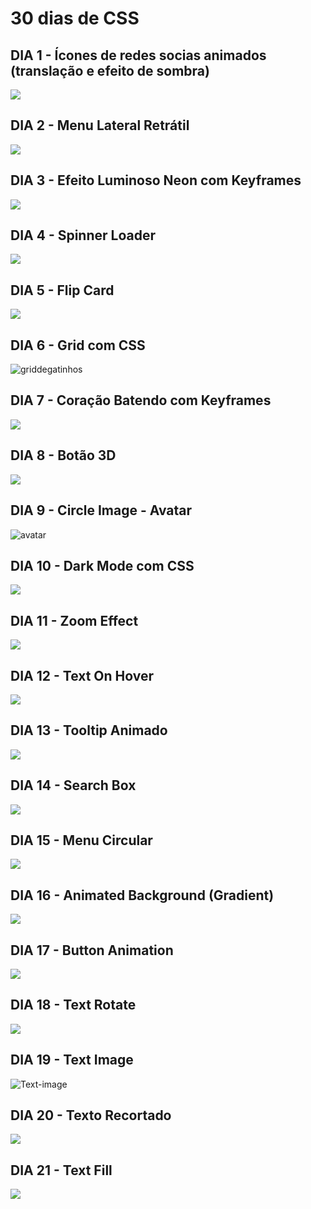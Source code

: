 # 30 dias de CSS

## DIA 1 - Ícones de redes socias animados (translação e efeito de sombra)

<a href = "https://j.gifs.com/BN0ALk.gif"><img src="https://j.gifs.com/BN0ALk.gif"></a>

## DIA 2 - Menu Lateral Retrátil

<a href = "https://j.gifs.com/4Q0OJJ.gif"><img src="https://j.gifs.com/4Q0OJJ.gif"></a>

## DIA 3 - Efeito Luminoso Neon com Keyframes

<a href = "https://j.gifs.com/mO45n3.gif"><img src="https://j.gifs.com/mO45n3.gif"></a>

## DIA 4 - Spinner Loader

<a href = "https://j.gifs.com/91M41P.gif"><img src="https://j.gifs.com/91M41P.gif"></a>

## DIA 5 - Flip Card

<a href = "https://j.gifs.com/5QGO78.gif"><img src="https://j.gifs.com/5QGO78.gif"></a>

## DIA 6 - Grid com CSS

![griddegatinhos](https://user-images.githubusercontent.com/53568231/90278398-cce2ac00-de3d-11ea-90dd-44184bfe8f97.png)

## DIA 7 - Coração Batendo com Keyframes

<a href = "https://j.gifs.com/NLAVxp.gif"><img src="https://j.gifs.com/NLAVxp.gif"></a>

## DIA 8 - Botão 3D

<a href = "https://j.gifs.com/2xZ4rj.gif"><img src="https://j.gifs.com/2xZ4rj.gif"></a>

## DIA 9 - Circle Image - Avatar
![avatar](https://user-images.githubusercontent.com/53568231/90438088-db350000-e0a9-11ea-9d25-414894f9c9fa.png)

## DIA 10 - Dark Mode com CSS

<a href = "https://j.gifs.com/gZoLLY.gif"><img src="https://j.gifs.com/gZoLLY.gif"></a>

## DIA 11 - Zoom Effect

<a href = "https://j.gifs.com/1WZ6Po.gif"><img src="https://j.gifs.com/1WZ6Po.gif"></a>

## DIA 12 - Text On Hover

<a href = "https://j.gifs.com/NLwYPD.gif"><img src="https://j.gifs.com/NLwYPD.gif"></a>

## DIA 13 - Tooltip Animado

<a href = "https://j.gifs.com/vl0YA5.gif"><img src="https://j.gifs.com/vl0YA5.gif"></a>

## DIA 14 - Search Box

<a href = "https://j.gifs.com/q7BL9r.gif"><img src="https://j.gifs.com/q7BL9r.gif"></a>

## DIA 15 - Menu Circular

<a href = "https://j.gifs.com/k8vj75.gif"><img src="https://j.gifs.com/k8vj75.gif"></a>

## DIA 16 - Animated Background (Gradient)

<a href = "https://j.gifs.com/71Zwmr.gif"><img src="https://j.gifs.com/71Zwmr.gif"></a>

## DIA 17 - Button Animation

<a href = "https://j.gifs.com/ANZ2Vz.gif"><img src="https://j.gifs.com/ANZ2Vz.gif"></a>

## DIA 18 - Text Rotate

<a href = "https://j.gifs.com/1WZD0j.gif"><img src="https://j.gifs.com/1WZD0j.gif"></a>

## DIA 19 - Text Image

![Text-image](https://user-images.githubusercontent.com/53568231/91517228-b3bd0f00-e8c3-11ea-81b2-53af8bce47dd.png)

## DIA 20 - Texto Recortado

<a href = "https://j.gifs.com/ZYMR5v.gif"><img src="https://j.gifs.com/ZYMR5v.gif"></a>

## DIA 21 - Text Fill

<a href = "https://j.gifs.com/nxy1v5.gif"><img src="https://j.gifs.com/nxy1v5.gif"></a>


 
